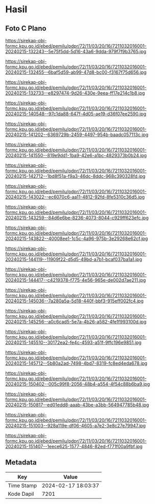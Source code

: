 # Hasil

## Foto C Plano

https://sirekap-obj-formc.kpu.go.id/ebed/pemilu/pdpr/72/11/03/20/16/7211032016001-20240215-132243--5e75f5dd-5d16-43a6-9dda-979f7f9b3765.jpg

https://sirekap-obj-formc.kpu.go.id/ebed/pemilu/pdpr/72/11/03/20/16/7211032016001-20240215-132455--6baf5d59-ab99-47d8-bc00-f3167f75d656.jpg

https://sirekap-obj-formc.kpu.go.id/ebed/pemilu/pdpr/72/11/03/20/16/7211032016001-20240215-132733--e8297474-9d26-430e-9eea-ff17e214c1b8.jpg

https://sirekap-obj-formc.kpu.go.id/ebed/pemilu/pdpr/72/11/03/20/16/7211032016001-20240215-140548--97c1da88-647f-4d05-ae19-d36f07ee2590.jpg

https://sirekap-obj-formc.kpu.go.id/ebed/pemilu/pdpr/72/11/03/20/16/7211032016001-20240215-141202--6369729b-2459-4497-954b-baadc057113c.jpg

https://sirekap-obj-formc.kpu.go.id/ebed/pemilu/pdpr/72/11/03/20/16/7211032016001-20240215-141550--819e9dd1-1ba9-42e6-a1bc-4829373b0b24.jpg

https://sirekap-obj-formc.kpu.go.id/ebed/pemilu/pdpr/72/11/03/20/16/7211032016001-20240215-142712--1bd8f51a-f9a3-46dc-8ddc-968c390328fd.jpg

https://sirekap-obj-formc.kpu.go.id/ebed/pemilu/pdpr/72/11/03/20/16/7211032016001-20240215-143022--ec6070c6-aa11-4812-92fd-8fe5310c36d5.jpg

https://sirekap-obj-formc.kpu.go.id/ebed/pemilu/pdpr/72/11/03/20/16/7211032016001-20240215-143259--84d6e6be-8236-4073-8044-c929ff623efc.jpg

https://sirekap-obj-formc.kpu.go.id/ebed/pemilu/pdpr/72/11/03/20/16/7211032016001-20240215-143822--40008ee1-1c5c-4a96-975b-3e29268e62cf.jpg

https://sirekap-obj-formc.kpu.go.id/ebed/pemilu/pdpr/72/11/03/20/16/7211032016001-20240215-144119--11909f22-d5d5-49bd-a7b1-bcaf037ba1a1.jpg

https://sirekap-obj-formc.kpu.go.id/ebed/pemilu/pdpr/72/11/03/20/16/7211032016001-20240215-144417--c4219378-f775-4e56-965e-de002d7ae211.jpg

https://sirekap-obj-formc.kpu.go.id/ebed/pemilu/pdpr/72/11/03/20/16/7211032016001-20240215-145036--7a280a5a-5d18-440f-bbf3-915eff002fc4.jpg

https://sirekap-obj-formc.kpu.go.id/ebed/pemilu/pdpr/72/11/03/20/16/7211032016001-20240215-145256--a0c6cad5-5e7a-4b26-a582-4fe1f993100d.jpg

https://sirekap-obj-formc.kpu.go.id/ebed/pemilu/pdpr/72/11/03/20/16/7211032016001-20240215-145510--30172ea2-fe4c-4593-a51f-9ffc196e9851.jpg

https://sirekap-obj-formc.kpu.go.id/ebed/pemilu/pdpr/72/11/03/20/16/7211032016001-20240215-145712--5b80a2ad-7498-4bd7-8319-fc8ed4eda678.jpg

https://sirekap-obj-formc.kpu.go.id/ebed/pemilu/pdpr/72/11/03/20/16/7211032016001-20240215-150402--005c99f8-2056-48b4-a554-4f54c88b6ba9.jpg

https://sirekap-obj-formc.kpu.go.id/ebed/pemilu/pdpr/72/11/03/20/16/7211032016001-20240215-150817--ed01edd8-aaab-43be-a3bb-564947785b48.jpg

https://sirekap-obj-formc.kpu.go.id/ebed/pemilu/pdpr/72/11/03/20/16/7211032016001-20240215-151003--928a119e-df06-4605-a7e2-3e8c27e79947.jpg

https://sirekap-obj-formc.kpu.go.id/ebed/pemilu/pdpr/72/11/03/20/16/7211032016001-20240215-151407--1eece625-1577-4846-82ed-f771f00a9fbf.jpg


## Metadata

| Key        | Value               |
| ---------- | ------------------- |
| Time Stamp | 2024-02-17 18:03:37 |
| Kode Dapil | 7201                |



